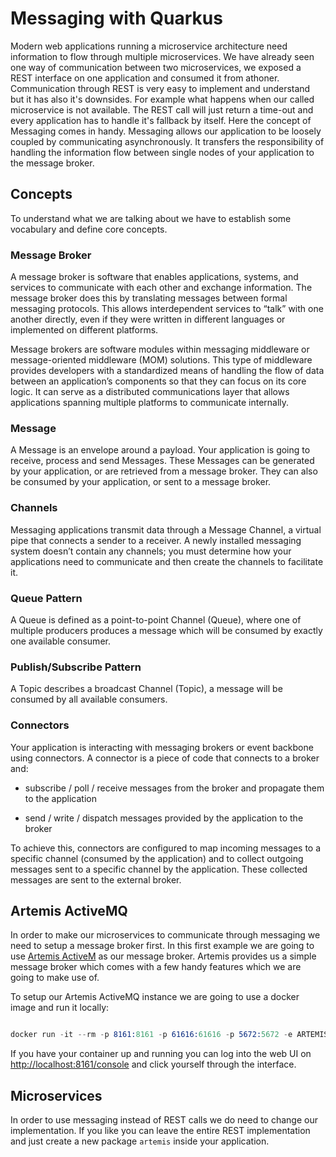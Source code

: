 # Messaging with Quarkus

Modern web applications running a microservice architecture need information to flow through multiple microservices. We have already seen one way of communication between two microservices, we exposed a REST interface on one application and consumed it from athoner. Communication through REST is very easy to implement and understand but it has also it's downsides. 
For example what happens when our called microservice is not available. The REST call will just return a time-out and every application has to handle it's fallback by itself. 
Here the concept of Messaging comes in handy. Messaging allows our application to be loosely coupled by communicating asynchronously. It transfers the responsibility of handling the information flow between single nodes of your application to the message broker.

## Concepts

To understand what we are talking about we have to establish some vocabulary and define core concepts. 

### Message Broker

A message broker is software that enables applications, systems, and services to communicate with each other and exchange information. The message broker does this by translating messages between formal messaging protocols. This allows interdependent services to “talk” with one another directly, even if they were written in different languages or implemented on different platforms.

Message brokers are software modules within messaging middleware or message-oriented middleware (MOM) solutions. This type of middleware provides developers with a standardized means of handling the flow of data between an application’s components so that they can focus on its core logic. It can serve as a distributed communications layer that allows applications spanning multiple platforms to communicate internally.

### Message

A Message is an envelope around a payload. Your application is going to receive, process and send Messages. These Messages can be generated by your application, or are retrieved from a message broker. They can also be consumed by your application, or sent to a message broker.

### Channels

Messaging applications transmit data through a Message Channel, a virtual pipe that connects a sender to a receiver. A newly installed messaging system doesn’t contain any channels; you must determine how your applications need to communicate and then create the channels to facilitate it.

### Queue Pattern

A Queue is defined as a point-to-point Channel (Queue), where one of multiple producers produces a message which will be consumed by exactly one available consumer. 

### Publish/Subscribe Pattern

A Topic describes a broadcast Channel (Topic), a message will be consumed by all available consumers.

### Connectors

Your application is interacting with messaging brokers or event backbone using connectors. A connector is a piece of code that connects to a broker and:

  * subscribe / poll / receive messages from the broker and propagate them to the application

  * send / write / dispatch messages provided by the application to the broker

To achieve this, connectors are configured to map incoming messages to a specific channel (consumed by the application) and to collect outgoing messages sent to a specific channel by the application. These collected messages are sent to the external broker.

## Artemis ActiveMQ

In order to make our microservices to communicate through messaging we need to setup a message broker first. In this first example we are going to use [Artemis ActiveM](https://activemq.apache.org/components/artemis/) as our message broker. Artemis provides us a simple message broker which comes with a few handy features which we are going to make use of. 

To setup our Artemis ActiveMQ instance we are going to use a docker image and run it locally: 

```s

docker run -it --rm -p 8161:8161 -p 61616:61616 -p 5672:5672 -e ARTEMIS_USERNAME=quarkus -e ARTEMIS_PASSWORD=quarkus vromero/activemq-artemis:2.11.0-alpine

```

If you have your container up and running you can log into the web UI on [http://localhost:8161/console](http://localhost:8161/console) and click yourself through the interface. 

## Microservices

In order to use messaging instead of REST calls we do need to change our implementation. If you like you can leave the entire REST implementation and just create a new package `artemis` inside your application. 

